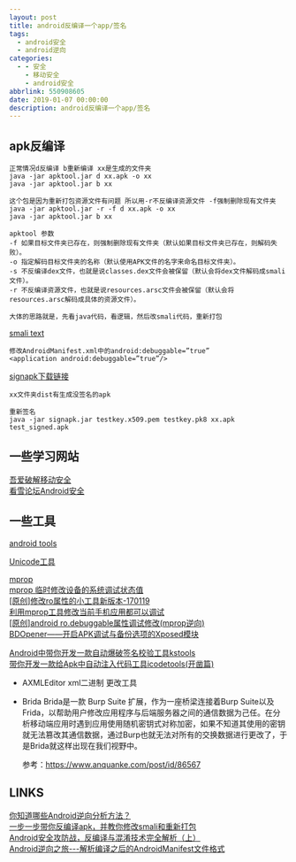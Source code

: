 ```yaml
---
layout: post
title: android反编译一个app/签名
tags:
  - android安全
  - android逆向
categories:
  - - 安全
    - 移动安全
    - android安全
abbrlink: 550908605
date: 2019-01-07 00:00:00
description: android反编译一个app/签名
---
```



## apk反编译
	
	正常情况d反编译 b重新编译 xx是生成的文件夹
	java -jar apktool.jar d xx.apk -o xx
	java -jar apktool.jar b xx

	这个包是因为重新打包资源文件有问题 所以用-r不反编译资源文件 -f强制删除现有文件夹
	java -jar apktool.jar -r -f d xx.apk -o xx 
	java -jar apktool.jar b xx 

	apktool 参数
	-f 如果目标文件夹已存在，则强制删除现有文件夹（默认如果目标文件夹已存在，则解码失败）。
	-o 指定解码目标文件夹的名称（默认使用APK文件的名字来命名目标文件夹）。
	-s 不反编译dex文件，也就是说classes.dex文件会被保留（默认会将dex文件解码成smali文件）。
	-r 不反编译资源文件，也就是说resources.arsc文件会被保留（默认会将resources.arsc解码成具体的资源文件）。

	大体的思路就是，先看java代码，看逻辑，然后改smali代码，重新打包

[smali text](https://tea9.xyz/2019/01/21/android_smali_text.html)  

	修改AndroidManifest.xml中的android:debuggable=”true”
	<application android:debuggable=”true”/>

[signapk下载链接](https://github.com/as0ler/Android-Tools/tree/master/Autosign/Auto-Sign)  

	xx文件夹dist有生成没签名的apk

	重新签名
	java -jar signapk.jar testkey.x509.pem testkey.pk8 xx.apk test_signed.apk

<!-- ## 动态调试apk

	调试 apktool低版本才有-d参数
	调试方法源程序修改一种比较旧的调试方法，使用apktool的-d选项
	①java -jar apktool.jar d -d目标.apk -o结果存放目录
	②修改Android.mainfest文件，在在application节点中添加android:debuggable="true"
	③在入口点的类的onCreate方法中添加invoke-static{}, Landroid/os/Debug;->waitForDebugger()V
	④反编译修改过的 apk文件java -jar apktool.jar b -d代码目录-o目标apk名字
	⑤手动对apk文件进行签名java -jar signapk.jar testkey.x509.pem testkey.pk8未签名APK名签名apk名导入apk代码
	①Idea/AndroidStudio File -> open，选择编译后的文件目录，导入代码在相应的位置下好断点。
	②设置远程调试选项Run -> Debug Configurations -> Remote Java Application,Host填写为localhost,端口为Debug
	开放的端口8700打开目标apk文件
	①打开apk文件，直到看到wati for debugger的提示
	②打开 monitor，选中需要调试的程序，开启 8700端口Debug！！ -->

## 一些学习网站

[吾爱破解移动安全](https://www.52pojie.cn/forum-65-1.html)  
[看雪论坛Android安全](https://bbs.pediy.com/forum-161.htm)  

## 一些工具

[android tools](https://down.52pojie.cn/Tools/Android_Tools/)  

[Unicode工具](http://tool.chinaz.com/tools/unicode.aspx)  


[mprop](https://github.com/wpvsyou/mprop)  
[mprop 临时修改设备的系统调试状态值](https://pan.baidu.com/s/1ZfYCq-zHdAq-KUa1BkJ6bg)  
[[原创]修改ro属性的小工具新版本-170119](https://bbs.pediy.com/thread-215311.htm)  
[利用mprop工具修改当前手机应用都可以调试](https://www.jianshu.com/p/e540f34cec07)  
[[原创]android ro.debuggable属性调试修改(mprop逆向)](https://bbs.pediy.com/thread-246081.htm)  
[BDOpener——开启APK调试与备份选项的Xposed模块](https://security.tencent.com/index.php/opensource/detail/17)  


[Android中带你开发一款自动爆破签名校验工具kstools](https://blog.csdn.net/jiangwei0910410003/article/details/70483088)  
[带你开发一款给Apk中自动注入代码工具icodetools(开凿篇)](https://blog.csdn.net/jiangwei0910410003/article/details/53386071)  

- AXMLEditor xml二进制 更改工具
- Brida
	Brida是一款 Burp Suite 扩展，作为一座桥梁连接着Burp Suite以及Frida，以帮助用户修改应用程序与后端服务器之间的通信数据为己任。在分析移动端应用时遇到应用使用随机密钥式对称加密，如果不知道其使用的密钥就无法篡改其通信数据，通过Burp也就无法对所有的交换数据进行更改了，于是Brida就这样出现在我们视野中。

	参考：https://www.anquanke.com/post/id/86567


## LINKS

[你知道哪些Android逆向分析方法？](https://pockr.org/activity/detail?activity_no=act_0e6b60b83ec0357bce)  
[一步一步带你反编译apk，并教你修改smali和重新打包](https://blog.csdn.net/sxk874890728/article/details/80486223)  
[Android安全攻防战，反编译与混淆技术完全解析（上）](https://blog.csdn.net/guolin_blog/article/details/49738023)  
[Android逆向之旅---解析编译之后的AndroidManifest文件格式](https://blog.csdn.net/jiangwei0910410003/article/details/50568487)  
